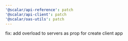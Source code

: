 ```yaml
---
'@scalar/api-reference': patch
'@scalar/api-client': patch
'@scalar/oas-utils': patch
---
```


fix: add overload to servers as prop for create client app
